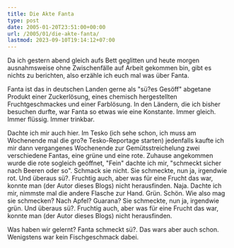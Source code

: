 ```yaml
---
title: Die Akte Fanta
type: post
date: 2005-01-20T23:51:00+00:00
url: /2005/01/die-akte-fanta/
lastmod: 2023-09-10T19:14:12+07:00
---
```

Da ich gestern abend gleich aufs Bett geglitten und heute morgen ausnahmsweise ohne Zwischenfälle auf Arbeit gekommen bin, gibt es nichts zu berichten, also erzähle ich euch mal was über Fanta.

Fanta ist das in deutschen Landen gerne als "sü?es Gesöff" abgetane Produkt einer Zuckerlösung, eines chemisch hergestellten Fruchtgeschmackes und einer Farblösung. In den Ländern, die ich bisher besuchen durfte, war Fanta so etwas wie eine Konstante. Immer gleich. Immer flüssig. Immer trinkbar.

Dachte ich mir auch hier. Im Tesko (ich sehe schon, ich muss am Wochenende mal die gro?e Tesko-Reportage starten) jedenfalls kaufte ich mir dann vergangenes Wochenende zur Gemütsstreichelung zwei verschiedene Fantas, eine grüne und eine rote. Zuhause angekommen wurde die rote sogleich geöffnet, "Fein" dachte ich mir, "schmeckt sicher nach Beeren oder so". Schmack sie nicht. Sie schmeckte, nun ja, irgendwie rot. Und überaus sü?. Fruchtig auch, aber was für eine Frucht das war, konnte man (der Autor dieses Blogs) nicht herausfinden. Naja. Dachte ich mir, nimmste mal die andere Flasche zur Hand. Grün. Schön. Wie also mag sie schmecken? Nach Apfel? Guarana? Sie schmeckte, nun ja, irgendwie grün. Und überaus sü?. Fruchtig auch, aber was für eine Frucht das war, konnte man (der Autor dieses Blogs) nicht herausfinden.

Was haben wir gelernt? Fanta schmeckt sü?. Das wars aber auch schon. Wenigstens war kein Fischgeschmack dabei.
